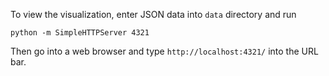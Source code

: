 To view the visualization, enter JSON data into `data` directory and run

```
python -m SimpleHTTPServer 4321
```

Then go into a web browser and type `http://localhost:4321/` into the URL bar.
